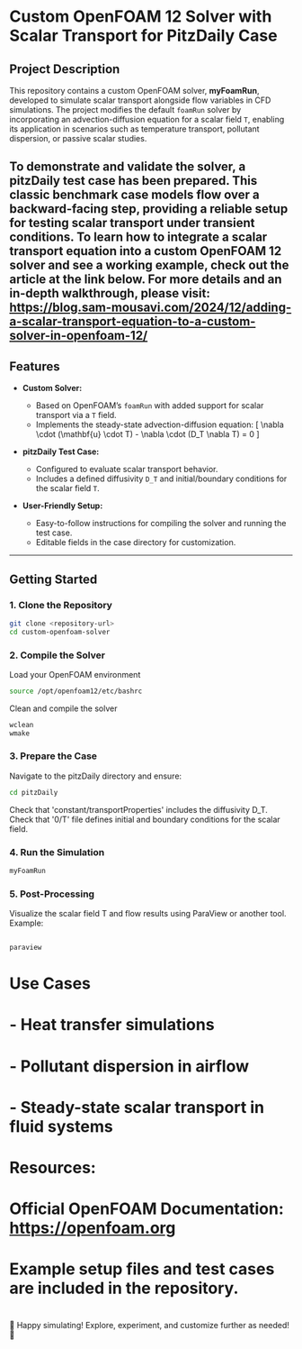 # Custom OpenFOAM 12 Solver with Scalar Transport for PitzDaily Case

## Project Description

This repository contains a custom OpenFOAM solver, **myFoamRun**, developed to simulate scalar transport alongside flow variables in CFD simulations. The project modifies the default `foamRun` solver by incorporating an advection-diffusion equation for a scalar field `T`, enabling its application in scenarios such as temperature transport, pollutant dispersion, or passive scalar studies.

To demonstrate and validate the solver, a **pitzDaily** test case has been prepared. This classic benchmark case models flow over a backward-facing step, providing a reliable setup for testing scalar transport under transient conditions.
To learn how to integrate a scalar transport equation into a custom OpenFOAM 12 solver and see a working example, check out the article at the link below. For more details and an in-depth walkthrough, please visit:
https://blog.sam-mousavi.com/2024/12/adding-a-scalar-transport-equation-to-a-custom-solver-in-openfoam-12/
---

## Features

- **Custom Solver:**
  - Based on OpenFOAM’s `foamRun` with added support for scalar transport via a `T` field.
  - Implements the steady-state advection-diffusion equation:
    \[
    \nabla \cdot (\mathbf{u} \cdot T) - \nabla \cdot (D_T \nabla T) = 0
    \]

- **pitzDaily Test Case:**
  - Configured to evaluate scalar transport behavior.
  - Includes a defined diffusivity `D_T` and initial/boundary conditions for the scalar field `T`.

- **User-Friendly Setup:**
  - Easy-to-follow instructions for compiling the solver and running the test case.
  - Editable fields in the case directory for customization.

---

## Getting Started
### 1. Clone the Repository

```bash
git clone <repository-url>
cd custom-openfoam-solver
```

### 2. Compile the Solver

Load your OpenFOAM environment
```bash
source /opt/openfoam12/etc/bashrc
```
Clean and compile the solver
```bash
wclean
wmake
```

### 3. Prepare the Case


Navigate to the pitzDaily directory and ensure:
```bash
cd pitzDaily
```
Check that 'constant/transportProperties' includes the diffusivity D_T.
Check that '0/T' file defines initial and boundary conditions for the scalar field.



### 4. Run the Simulation

```bash
myFoamRun
```


### 5. Post-Processing


Visualize the scalar field T and flow results using ParaView or another tool.
Example:
```bash

paraview
```

# Use Cases
#
# - Heat transfer simulations
# - Pollutant dispersion in airflow
# - Steady-state scalar transport in fluid systems
#
# Resources:
# Official OpenFOAM Documentation: https://openfoam.org
# Example setup files and test cases are included in the repository.
#
🎉 Happy simulating! Explore, experiment, and customize further as needed! 🚀

